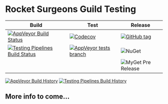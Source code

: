 # Rocket Surgeons Guild Testing

| Build | Test | Release |
|---|---|---|
| [![AppVeyor Build Status](https://img.shields.io/appveyor/ci/RocketSurgeonsGuild/Testing/master.svg?logo=appveyor&style=flat-square)](https://ci.appveyor.com/project/RocketSurgeonsGuild/Testing) | [![Codecov](https://img.shields.io/codecov/c/gh/RocketSurgeonsGuild/Testing/master.svg?style=flat-square)](https://codecov.io/gh/RocketSurgeonsGuild/Testing?style=flat-square) | [![GitHub tag](https://img.shields.io/github/tag/RocketSurgeonsGuild/Testing.svg?style=flat-square)](https://github.com/RocketSurgeonsGuild/Testing/tags) |
| [![Testing Pipelines Build Status](https://img.shields.io/vso/build/RocketSurgeonsGuild/Libraries/RSG.Testing.svg?logo=visualstudiocode&style=flat-square)](https://rocketsurgeonsguild.visualstudio.com/Libraries/_build?definitionId=1)  | [![AppVeyor tests branch](https://img.shields.io/appveyor/tests/RocketSurgeonsGuild/Testing/master.svg?style=flat-square)]() | ![NuGet](https://img.shields.io/nuget/v/Rocket.Surgery.Extensions.Testing.svg) |
|   |   | ![MyGet Pre Release](https://img.shields.io/myget/rocket-surgeons-guild/vpre/Rocket.Surgery.Extensions.Testing.svg?logo=nuget&style=flat-square&label=myget) |
[![AppVeyor Build History](https://buildstats.info/appveyor/chart/RocketSurgeonsGuild/Testing)](https://ci.appveyor.com/project/RocketSurgeonsGuild/Testing/history)
[![Testing Pipelines Build History](https://buildstats.info/azurepipelines/chart/RocketSurgeonsGuild/Libraries/1)](https://rocketsurgeonsguild.visualstudio.com/Libraries/_build?definitionId=1)

## More info to come...
